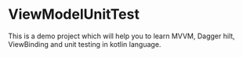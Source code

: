 # ViewModelUnitTest

This is a demo project which will help you to learn MVVM, Dagger hilt, ViewBinding and unit testing in kotlin language.
